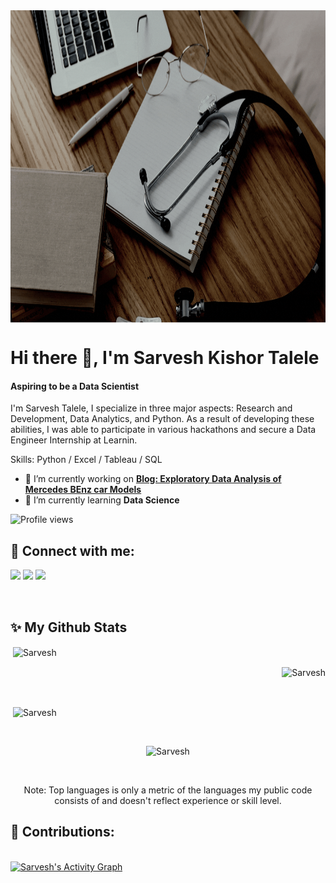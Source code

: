 
<img align="center" height="500" width="1080" src="https://github.com/Wyverical/Wyverical/blob/main/Data%20Doctor.gif" />


# Hi there 👋, I'm Sarvesh Kishor Talele
#### Aspiring to be a Data Scientist
I'm Sarvesh Talele, I specialize in three major aspects: Research and Development, Data Analytics, and Python. As a result of developing these abilities, I was able to participate in various hackathons and secure a Data Engineer Internship at Learnin.

Skills: Python / Excel / Tableau / SQL

- 🔭 I’m currently working on **[Blog: Exploratory Data Analysis of Mercedes BEnz car Models](https://wyverical.medium.com/exploratory-data-analysis-for-mercedes-benz-car-models-48f7ca22a103)** 
- 🌱 I’m currently learning **Data Science** 

![Profile views](https://gpvc.arturio.dev/Wyverical)

## :handshake: Connect with me:

<p align="center">

<a href = "https://www.linkedin.com/in/sarvesh-talele-320356196/"><img src="https://img.icons8.com/fluent/48/000000/linkedin.png"/></a>
<a href = "https://www.instagram.com/wyverical/"><img src="https://img.icons8.com/fluent/48/000000/instagram-new.png"/></a>
<a href = "https://www.youtube.com/channel/UCGaLw_Y4xxFp7Z4arQc9lrg"><img src="https://img.icons8.com/color/48/000000/youtube-play.png"/></a>

</p>

<br>

## :sparkles: My Github Stats
  


<p align="left">&nbsp;<img align="center" src="https://github-readme-stats.vercel.app/api?username=Wyverical&show_icons=true&count_private=true&theme=react&hide_border=true&bg_color=0D1117" alt="Sarvesh" /></p> 

<p align="right">&nbsp;<img align="center" src="https://github-readme-stats.vercel.app/api/top-langs/?username=Wyverical&langs_count=8&count_private=true&layout=compact&theme=react&hide_border=true&bg_color=0D1117" alt="Sarvesh" /></p> 



<br/>

<p align="left">&nbsp;<img align="center" src="https://github-readme-streak-stats.herokuapp.com/?user=Wyverical&theme=black-ice&hide_border=true&stroke=0000&background=060A0CD0" alt="Sarvesh" /></p> 



<br/>


<p align="center"> <img align="center" a href="https://github.com/ryo-ma/github-profile-trophy" target="blank"><img src="https://github-profile-trophy.vercel.app/?username=Wyverical&margin-w=30" alt="Sarvesh" /></a> </p>

<br/>

<p align="center"> Note: Top languages is only a metric of the languages my public code consists of and doesn't reflect experience or skill level. 
<br> </p>


## :bee: Contributions: 

<br/>
<a href="https://github.com/Wyverical/github-readme-activity-graph"><img alt="Sarvesh's Activity Graph" src="https://activity-graph.herokuapp.com/graph?username=Wyverical&bg_color=0D1117&color=5BCDEC&line=5BCDEC&point=FFFFFF&hide_border=true" /></a>

<br/>
